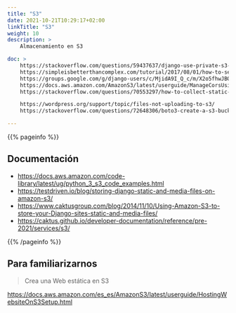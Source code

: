 ```yaml
---
title: "S3"
date: 2021-10-21T10:29:17+02:00
linkTitle: "S3"
weight: 10
description: >
    Almacenamiento en S3

doc: >
    https://stackoverflow.com/questions/59437637/django-use-private-s3-storage-only-in-production-environment
    https://simpleisbetterthancomplex.com/tutorial/2017/08/01/how-to-setup-amazon-s3-in-a-django-project.html
    https://groups.google.com/g/django-users/c/MjidA9I_Q_c/m/X2o5fhwJBQAJ
    https://docs.aws.amazon.com/AmazonS3/latest/userguide/ManageCorsUsing.html
    https://stackoverflow.com/questions/70553297/how-to-collect-static-files-and-upload-them-s3-using-django-lambda-and-zappa

    https://wordpress.org/support/topic/files-not-uploading-to-s3/
    https://stackoverflow.com/questions/72648306/boto3-create-a-s3-bucket-with-acls-disabled

---
```

{{% pageinfo %}}
## Documentación
* https://docs.aws.amazon.com/code-library/latest/ug/python_3_s3_code_examples.html
* https://testdriven.io/blog/storing-django-static-and-media-files-on-amazon-s3/
* https://www.caktusgroup.com/blog/2014/11/10/Using-Amazon-S3-to-store-your-Django-sites-static-and-media-files/
* https://caktus.github.io/developer-documentation/reference/pre-2021/services/s3/

{{% /pageinfo %}}

## Para familiarizarnos
> Crea una Web estática en S3

https://docs.aws.amazon.com/es_es/AmazonS3/latest/userguide/HostingWebsiteOnS3Setup.html

